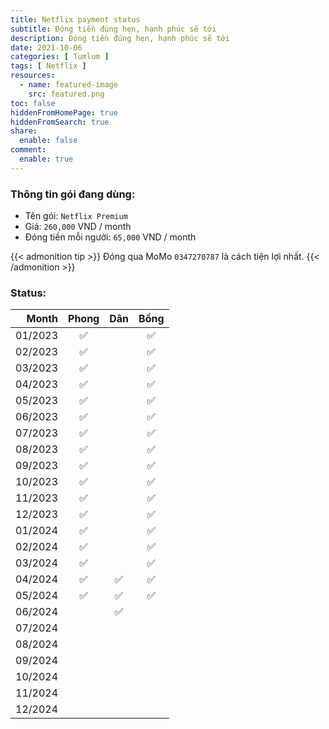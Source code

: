 ```yaml
---
title: Netflix payment status
subtitle: Đóng tiền đúng hẹn, hạnh phúc sẽ tới
description: Đóng tiền đúng hẹn, hạnh phúc sẽ tới
date: 2021-10-06
categories: [ Tumlum ]
tags: [ Netflix ]
resources:
  - name: featured-image
    src: featured.png
toc: false
hiddenFromHomePage: true
hiddenFromSearch: true
share:
  enable: false
comment:
  enable: true
---
```


### Thông tin gói đang dùng:

* Tên gói: `Netflix Premium`
* Giá: `260,000` VND / month
* Đóng tiền mỗi người: `65,000` VND / month

{{< admonition tip >}}
Đóng qua MoMo `0347270787` là cách tiện lợi nhất.
{{< /admonition >}}

### Status:

| Month   | Phong| Dân | Bồng |
| ------: | :--: | :--: | :--: |
| 01/2023 |  ✅  |     |  ✅  |
| 02/2023 |  ✅  |     |  ✅  |
| 03/2023 |  ✅  |     |  ✅  |
| 04/2023 |  ✅  |     |  ✅  |
| 05/2023 |  ✅  |     |  ✅  |
| 06/2023 |  ✅  |     |  ✅  |
| 07/2023 |  ✅  |     |  ✅  |
| 08/2023 |  ✅  |     |  ✅  |
| 09/2023 |  ✅  |     |  ✅  |
| 10/2023 |  ✅  |     |  ✅  |
| 11/2023 |  ✅  |     |  ✅  |
| 12/2023 |  ✅  |     |  ✅  |
| 01/2024 |  ✅  |     |  ✅  |
| 02/2024 |  ✅  |     |  ✅  |
| 03/2024 |  ✅  |     |  ✅  |
| 04/2024 |  ✅  |  ✅  |  ✅  |
| 05/2024 |  ✅  |  ✅  |  ✅  |
| 06/2024 |     |   ✅  |      |
| 07/2024 |     |      |      |
| 08/2024 |     |      |      |
| 09/2024 |     |      |      |
| 10/2024 |     |      |      |
| 11/2024 |     |      |      |
| 12/2024 |     |      |      |
